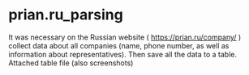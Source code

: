 # prian.ru_parsing
It was necessary on the Russian website ( https://prian.ru/company/ ) collect data about all companies (name, phone number, as well as information about representatives). Then save all the data to a table. Attached table file (also screenshots)